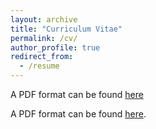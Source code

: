 ```yaml
---
layout: archive
title: "Curriculum Vitae"
permalink: /cv/
author_profile: true
redirect_from:
  - /resume
---
```


<p>A PDF format can be found <a href='https://github.com/TsingQAQ/TsingQAQ.github.io/blob/master/files/CV_Jixiang_Qing.pdf'; style="text-decoration:underline;">here</a></p>

A PDF format can be found [here](https://github.com/TsingQAQ/TsingQAQ.github.io/blob/master/files/CV_Jixiang_Qing.pdf). 
